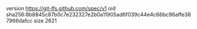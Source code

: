 version https://git-lfs.github.com/spec/v1
oid sha256:8b8845c87b0c7e232327e2b0a11905ad6f039c44e4c66bc96affe387966dafcc
size 2621
